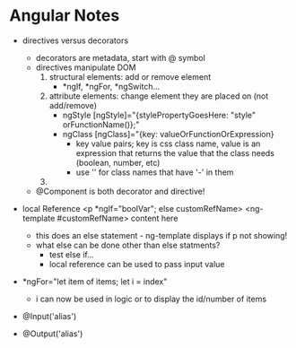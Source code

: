 # Angular Notes

+ directives versus decorators
    - decorators are metadata, start with @ symbol
    - directives manipulate DOM
        1. structural elements: add or remove element
            - *ngIf, *ngFor, *ngSwitch...
        2. attribute elements: change element they are placed on (not add/remove)
            - ngStyle  [ngStyle]="{stylePropertyGoesHere: "style" orFunctionName()};"
            - ngClass   [ngClass]="{key: valueOrFunctionOrExpression}
                - key value pairs; key is css class name, value is an expression that returns the value that the class needs (boolean, number, etc)
                - use '' for class names that have '-' in them
        3. 
    - @Component is both decorator and directive!


+ local Reference
        <p *ngIf="boolVar"; else customRefName>
        <ng-template #customRefName> content here </ng-template>
    - this does an else statement - ng-template displays if p not showing!
    - what else can be done other than else statments?
        - test else if...
        - local reference can be used to pass input value




+ *ngFor="let item of items; let i = index"
    - i can now be used in logic or to display the id/number of items



+ @Input('alias')
+ @Output('alias')